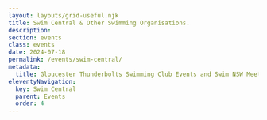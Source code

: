 ```yaml
---
layout: layouts/grid-useful.njk
title: Swim Central & Other Swimming Organisations.
description: 
section: events
class: events
date: 2024-07-18
permalink: /events/swim-central/
metadata:
  title: Gloucester Thunderbolts Swimming Club Events and Swim NSW Meets
eleventyNavigation:
  key: Swim Central
  parent: Events
  order: 4
---
```







